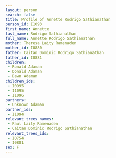 ```yaml
---
layout: person
search: false
title: Profile of Annette Rodrigo Sathianathan
person_id: I1093
first_name: Annette
last_name: Rodrigo Sathianathan
full_name: Annette Rodrigo Sathianathan
mother: Theresa Laity Ramenaden
mother_id: I0880
father: Caitan Dominic Rodrigo Sathianathan
father_id: I0881
children:
 - Ronald Adaman
 - Donald Adaman
 - Dawn Adaman
children_ids:
 - I0995
 - I1095
 - I1096
partners:
 - Unknown Adaman
partner_ids:
 - I1094
relevant_trees_names:
 - Paul Laity Ramenaden
 - Caitan Dominic Rodrigo Sathianathan
relevant_trees_ids:
 - I0754
 - I0881
sex: F
---
```


